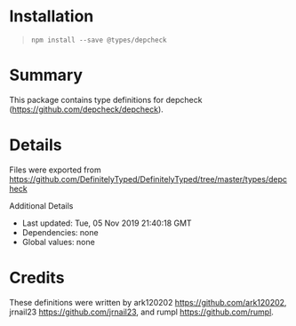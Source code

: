 # Installation
> `npm install --save @types/depcheck`

# Summary
This package contains type definitions for depcheck (https://github.com/depcheck/depcheck).

# Details
Files were exported from https://github.com/DefinitelyTyped/DefinitelyTyped/tree/master/types/depcheck

Additional Details
 * Last updated: Tue, 05 Nov 2019 21:40:18 GMT
 * Dependencies: none
 * Global values: none

# Credits
These definitions were written by ark120202 <https://github.com/ark120202>, jrnail23 <https://github.com/jrnail23>, and rumpl <https://github.com/rumpl>.
